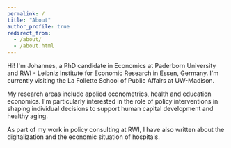 ```yaml
---
permalink: /
title: "About"
author_profile: true
redirect_from: 
  - /about/
  - /about.html
---
```


Hi! I'm Johannes, a PhD candidate in Economics at Paderborn University and RWI - Leibniz Institute for Economic Research in Essen, Germany. I'm currently visiting the La Follette School of Public Affairs at UW-Madison.

My research areas include applied econometrics, health and education economics. I'm particularly interested in the role of policy interventions in shaping individual decisions to support human capital development and healthy aging.

As part of my work in policy consulting at RWI, I have also written about the digitalization and the economic situation of hospitals.


<!--
Hi! I'm Johannes, a researcher at RWI - Leibniz-Institute for Economic Research in Essen, Germany and an economics PhD student at the University of Paderborn (advisor: <a href="https://www.uni-paderborn.de/en/person/48879/" target="_blank">Hendrik Schmitz</a>).

My areas of research include health and education economics as well as social genomics. I'm particularly interested in how policy interventions can improve health, reduce inequalities and support human capital development.

As part of my work in policy consulting at RWI, I have also written about hospital digitalization and co-authored several Hospital and Nursing Home Rating Reports (in German).

, which provide an overview of the economic situation of hospitals and nursing homes in Germany.
-->